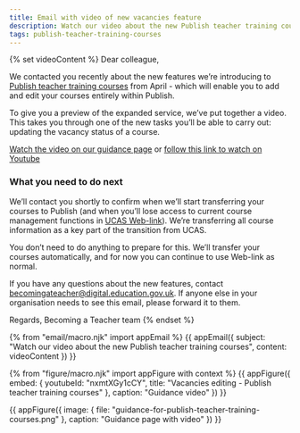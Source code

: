 ```yaml
---
title: Email with video of new vacancies feature
description: Watch our video about the new Publish teacher training courses.
tags: publish-teacher-training-courses
---
```

{% set videoContent %}
Dear colleague,

We contacted you recently about the new features we’re introducing to [Publish teacher training courses](https://publish-teacher-training-courses.education.gov.uk) from April - which will enable you to add and edit your courses entirely within Publish.

To give you a preview of the expanded service, we’ve put together a video. This takes you through one of the new tasks you’ll be able to carry out: updating the vacancy status of a course.

[Watch the video on our guidance page](https://www2.publish-teacher-training-courses.service.gov.uk/guidance) or [follow this link to watch on Youtube](https://www.youtube.com/watch?v=nxmtXGy1cCY&feature=youtu.be)

### What you need to do next

We’ll contact you shortly to confirm when we’ll start transferring your courses to Publish (and when you’ll lose access to current course management functions in [UCAS Web-link](https://www.ucas.com/sign-web-link)). We’re transferring all course information as a key part of the transition from UCAS.

You don’t need to do anything to prepare for this. We’ll transfer your courses automatically, and for now you can continue to use Web-link as normal.

If you have any questions about the new features, contact <becomingateacher@digital.education.gov.uk>. If anyone else in your organisation needs to see this email, please forward it to them.

Regards,
Becoming a Teacher team
{% endset %}

{% from "email/macro.njk" import appEmail %}
{{ appEmail({
  subject: "Watch our video about the new Publish teacher training courses",
  content: videoContent
}) }}

{% from "figure/macro.njk" import appFigure with context %}
{{ appFigure({
  embed: {
    youtubeId: "nxmtXGy1cCY",
    title: "Vacancies editing - Publish teacher training courses"
  },
  caption: "Guidance video"
}) }}

{{ appFigure({
  image: {
    file: "guidance-for-publish-teacher-training-courses.png"
  },
  caption: "Guidance page with video"
}) }}
